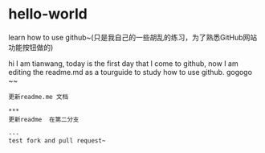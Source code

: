 # hello-world
learn how to use github~(只是我自己的一些胡乱的练习，为了熟悉GitHub网站功能按钮做的)

hi I am tianwang, today is the first day that I come to github,
now I am editing the readme.md as a tourguide to study how to use github.
gogogo ~~
~~~~~~~~~~
更新readme.me 文档

***
更新readme  在第二分支

---
test fork and pull request~
